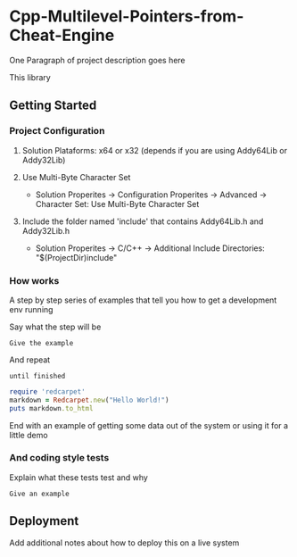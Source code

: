 # Cpp-Multilevel-Pointers-from-Cheat-Engine

One Paragraph of project description goes here

This library 

## Getting Started

### Project Configuration

1. Solution Plataforms: x64 or x32 (depends if you are using Addy64Lib or Addy32Lib) 

2. Use Multi-Byte Character Set 
   - Solution Properites -> Configuration Properites -> Advanced -> Character Set: Use Multi-Byte Character Set

3. Include the folder named 'include' that contains Addy64Lib.h and Addy32Lib.h
   - Solution Properites -> C/C++ -> Additional Include Directories: "$(ProjectDir)include"


### How works

A step by step series of examples that tell you how to get a development env running

Say what the step will be

```
Give the example
```

And repeat

```
until finished
```

```ruby
require 'redcarpet'
markdown = Redcarpet.new("Hello World!")
puts markdown.to_html
```

End with an example of getting some data out of the system or using it for a little demo


### And coding style tests

Explain what these tests test and why

```
Give an example
```

## Deployment

Add additional notes about how to deploy this on a live system
